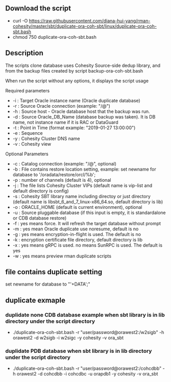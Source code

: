 ## Download the script
- curl -O https://raw.githubusercontent.com/diana-hui-yang/rman-cohesity/master/sbt/duplicate-ora-coh-sbt/linux/duplicate-ora-coh-sbt.bash
- chmod 750 duplicate-ora-coh-sbt.bash

## Description
The scripts clone database uses Cohesity Source-side dedup library, and from the backup files created by script backup-ora-coh-sbt.bash

When run the script without any options, it displays the script usage

Required parameters

- -i : Target Oracle instance name (Oracle duplicate database)
- -r : Source Oracle connection (example: "<dbuser>/<dbpass>@<target db connection>")
- -h : Source host - Oracle database host that the backup was run.
- -d : Source Oracle_DB_Name (database backup was taken). It is DB name, not instance name if it is RAC or DataGuard
- -t : Point in Time (format example: "2019-01-27 13:00:00")
- -e : Sequence
- -y : Cohesity Cluster DNS name
- -v : Cohesity view

Optional Parameters
  
- -c : Catalog connection (example: "<dbuser>/<dbpass>@<catalog connection string>", optional)
- -b : File contains restore location setting, example: set newname for database to '/oradata/restore/orcl/%b';
- -p : number of channels (default is 4), optional
- -j : The file lists Cohesity Cluster VIPs (default name is vip-list and default directory is config)
- -s : Cohesity SBT library name including directoy or just directory (default name is libsbt_6_and_7_linux-x86_64.so, default directory is lib)
- -o : ORACLE_HOME (default is current environment), optional
- -u : Source pluggable database (if this input is empty, it is standardalone or CDB database restore)
- -f : yes means force. It will refresh the target database without prompt
- -m : yes mean Oracle duplicate use noresume, default is no
- -g : yes means encryption-in-flight is used. The default is no
- -k : encryption certificate file directory, default directory is lib
- -x : yes means gRPC is used. no means SunRPC is used. The default is yes
- -w : yes means preview rman duplicate scripts
 

## file contains duplicate setting
set newname for database to "'+DATA';"

## duplicate exmaple

### duplidate none CDB database example when sbt library is in lib directory under the script directory
- ./duplicate-ora-coh-sbt.bash -r "user/password@orawest2:/w2sigb" -h orawest2 -d w2sigb -i w2sigc -y cohesity -v ora_sbt
### duplidate PDB database when sbt library is in lib directory under the script directory
- ./duplicate-ora-coh-sbt.bash -r "user/password@orawest2:/cohcdbb" -h orawest2 -d cohcdbb -i cohcdbc -u orapdb1  -y cohesity -v ora_sbt 
